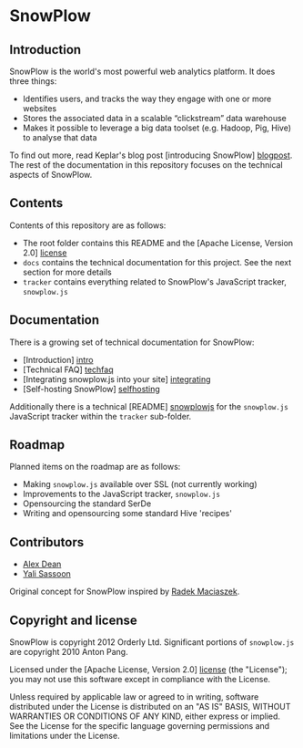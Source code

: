 # SnowPlow

## Introduction

SnowPlow is the world's most powerful web analytics platform. It does three things:

* Identifies users, and tracks the way they engage with one or more websites
* Stores the associated data in a scalable “clickstream” data warehouse
* Makes it possible to leverage a big data toolset (e.g. Hadoop, Pig, Hive) to analyse that data

To find out more, read Keplar's blog post [introducing SnowPlow] [blogpost]. The rest of the
documentation in this repository focuses on the technical aspects of SnowPlow.

## Contents

Contents of this repository are as follows:

* The root folder contains this README and the [Apache License, Version 2.0] [license]
* `docs` contains the technical documentation for this project. See the next section for more details
* `tracker` contains everything related to SnowPlow's JavaScript tracker, `snowplow.js`

## Documentation

There is a growing set of technical documentation for SnowPlow:

* [Introduction] [intro]
* [Technical FAQ] [techfaq]
* [Integrating snowplow.js into your site] [integrating]
* [Self-hosting SnowPlow] [selfhosting]

Additionally there is a technical [README] [snowplowjs] for the `snowplow.js` JavaScript tracker within the `tracker` sub-folder.

## Roadmap

Planned items on the roadmap are as follows:

* Making `snowplow.js` available over SSL (not currently working)
* Improvements to the JavaScript tracker, `snowplow.js`
* Opensourcing the standard SerDe
* Writing and opensourcing some standard Hive 'recipes'

## Contributors

* [Alex Dean](https://github.com/alexanderdean)
* [Yali Sassoon](https://github.com/yalisassoon)

Original concept for SnowPlow inspired by [Radek Maciaszek](https://github.com/rathko).

## Copyright and license

SnowPlow is copyright 2012 Orderly Ltd. Significant portions of `snowplow.js`
are copyright 2010 Anton Pang.

Licensed under the [Apache License, Version 2.0] [license] (the "License");
you may not use this software except in compliance with the License.

Unless required by applicable law or agreed to in writing, software
distributed under the License is distributed on an "AS IS" BASIS,
WITHOUT WARRANTIES OR CONDITIONS OF ANY KIND, either express or implied.
See the License for the specific language governing permissions and
limitations under the License.

[blogpost]: http://www.keplarllp.com/blog/2012/02/introducing-snowplow-the-worlds-most-powerful-web-analytics-platform
[intro]: /snowplow/snowplow/blob/master/docs/01_introduction.md
[techfaq]: /snowplow/snowplow/blob/master/docs/02_technical_faq.md
[integrating]: /snowplow/snowplow/blob/master/docs/03_integrating_snowplowjs.md
[selfhosting]: /snowplow/snowplow/blob/master/docs/04_selfhosting_snowplow.md
[snowplowjs]: /snowplow/snowplow/blob/master/tracker/README.md
[license]: http://www.apache.org/licenses/LICENSE-2.0